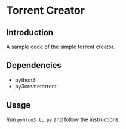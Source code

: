 # Torrent Creator

## Introduction
A sample code of the simple torrent creator.

## Dependencies
- python3
- py3createtorrent

## Usage
Run `pyhton3 tc.py` and follow the instructions.
